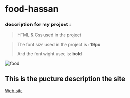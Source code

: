 # food-hassan



### description for my project :

>  HTML & Css used in the project

>  The font size used in the project is : **19px**
>  
>  And the font wight used is: **bold**
 
 ![food](https://image.shutterstock.com/image-photo/elearning-education-internet-technology-webinar-260nw-1139995139.jpg)
 
  ## This is the pucture description the site
 
[Web site](https://hassanalghandourabuali.github.io/food-hassan/)

